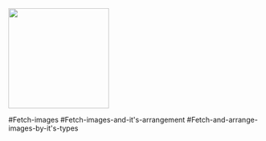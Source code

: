 <img src = "https://user-images.githubusercontent.com/82731243/201742538-e3cf5238-499c-4266-81ca-999e9f30c4b0.png" width = "200"/>


#Fetch-images
#Fetch-images-and-it's-arrangement
#Fetch-and-arrange-images-by-it's-types
